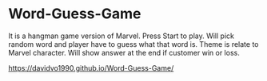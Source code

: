 # Word-Guess-Game
It is a hangman game version of Marvel. Press Start to play. Will pick random word and player have to guess what that word is. Theme is relate to Marvel character. Will show answer at the end if customer win or loss.

https://davidvo1990.github.io/Word-Guess-Game/
